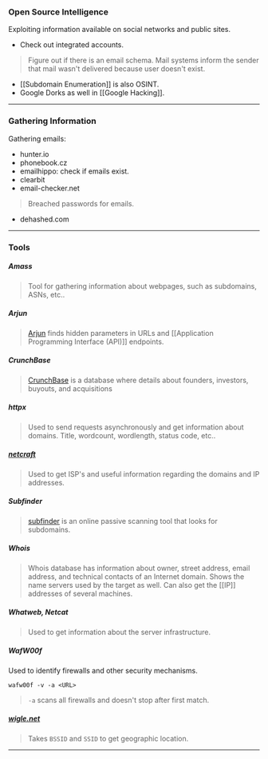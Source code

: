 
### Open Source Intelligence

Exploiting information available on social networks and public sites.
- Check out integrated accounts.

>Figure out if there is an email schema. Mail systems inform the sender that mail wasn't delivered because user doesn't exist.

- [[Subdomain Enumeration]] is also OSINT.
- Google Dorks as well in [[Google Hacking]].
---

### Gathering Information

Gathering emails: 
* hunter.io
* phonebook.cz
* emailhippo: check if emails exist.
* clearbit
* email-checker.net

>Breached passwords for emails.
* dehashed.com

---

### Tools

##### Amass
> Tool for gathering information about webpages, such as subdomains, ASNs, etc..

##### Arjun
> [Arjun](https://github.com/s0md3v/Arjun) finds hidden parameters in URLs and [[Application Programming Interface (API)]] endpoints.

##### CrunchBase
> [CrunchBase](http://www.crunchbase.com) is a database where details about founders, investors, buyouts, and acquisitions

##### httpx

> Used to send requests asynchronously and get information about domains.
> Title, wordcount, wordlength, status code, etc.. 

##### [netcraft](http://netcraft.com)
> Used to get ISP's and useful information regarding the domains and IP addresses.

##### Subfinder
> [subfinder](https://github.com/projectdiscovery/subfinder) is an online passive scanning tool that looks for subdomains.

##### Whois
> Whois database has information about owner, street address, email address, and technical contacts of an Internet domain.
> Shows the name servers used by the target as well.
> Can also get the [[IP]] addresses of several machines. 

##### Whatweb, Netcat
> Used to get information about the server infrastructure.

##### WafW00f
Used to identify firewalls and other security mechanisms.
```
wafw00f -v -a <URL>
```
> `-a` scans all firewalls and doesn't stop after first match.

##### [wigle.net](https://wigle.net)
> Takes `BSSID` and `SSID` to get geographic location.

---
